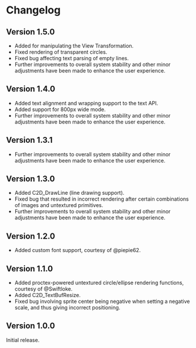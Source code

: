 # Changelog

## Version 1.5.0

- Added for manipulating the View Transformation.
- Fixed rendering of transparent circles.
- Fixed bug affecting text parsing of empty lines.
- Further improvements to overall system stability and other minor adjustments have been made to enhance the user experience.

## Version 1.4.0

- Added text alignment and wrapping support to the text API.
- Added support for 800px wide mode.
- Further improvements to overall system stability and other minor adjustments have been made to enhance the user experience.

## Version 1.3.1

- Further improvements to overall system stability and other minor adjustments have been made to enhance the user experience.

## Version 1.3.0

- Added C2D_DrawLine (line drawing support).
- Fixed bug that resulted in incorrect rendering after certain combinations of images and untextured primitives.
- Further improvements to overall system stability and other minor adjustments have been made to enhance the user experience.

## Version 1.2.0

- Added custom font support, courtesy of @piepie62.

## Version 1.1.0

- Added proctex-powered untextured circle/ellipse rendering functions, courtesy of @Swiftloke.
- Added C2D_TextBufResize.
- Fixed bug involving sprite center being negative when setting a negative scale, and thus giving incorrect positioning.

## Version 1.0.0

Initial release.
